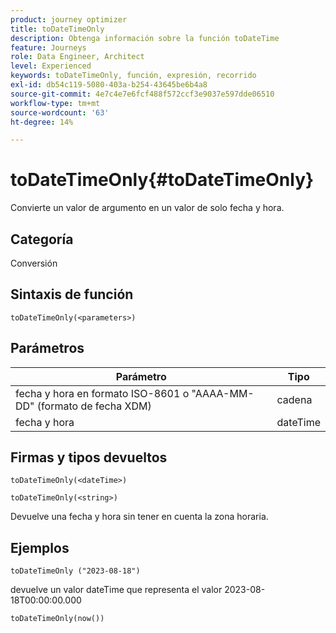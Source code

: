 ```yaml
---
product: journey optimizer
title: toDateTimeOnly
description: Obtenga información sobre la función toDateTime
feature: Journeys
role: Data Engineer, Architect
level: Experienced
keywords: toDateTimeOnly, función, expresión, recorrido
exl-id: db54c119-5080-403a-b254-43645be6b4a8
source-git-commit: 4e7c4e7e6fcf488f572ccf3e9037e597dde06510
workflow-type: tm+mt
source-wordcount: '63'
ht-degree: 14%

---
```


# toDateTimeOnly{#toDateTimeOnly}

Convierte un valor de argumento en un valor de solo fecha y hora.

## Categoría

Conversión

## Sintaxis de función

`toDateTimeOnly(<parameters>)`

## Parámetros

| Parámetro | Tipo |
|-----------|------------------|
| fecha y hora en formato ISO-8601 o &quot;AAAA-MM-DD&quot; (formato de fecha XDM) | cadena |
| fecha y hora | dateTime |

## Firmas y tipos devueltos

`toDateTimeOnly(<dateTime>)`

`toDateTimeOnly(<string>)`
<!--`toDateTimeOnly(<integer>,<integer>,<integer>)`
`toDateTimeOnly(<integer>,<integer>,<integer>,<integer>,<integer>,<integer>)`-->

Devuelve una fecha y hora sin tener en cuenta la zona horaria.

## Ejemplos

`toDateTimeOnly ("2023-08-18")`

devuelve un valor dateTime que representa el valor 2023-08-18T00:00:00.000

`toDateTimeOnly(now())`

<!--`toDateTimeOnly(2016,8,18,23,17,59)`

Returns 2016-08-18T23:17:59.000.

`toDateTimeOnly(2016,8,18)`

Returns 2016-08-18T00:00:00.000.-->
